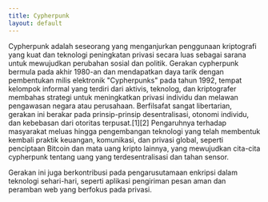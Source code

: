 ```yaml
---
title: Cypherpunk
layout: default
---
```


Cypherpunk adalah seseorang yang menganjurkan penggunaan kriptografi yang kuat dan teknologi peningkatan privasi secara luas sebagai sarana untuk mewujudkan 
perubahan sosial dan politik. Gerakan cypherpunk bermula pada akhir 1980-an dan mendapatkan daya tarik dengan pembentukan milis elektronik "Cypherpunks" 
pada tahun 1992, tempat kelompok informal yang terdiri dari aktivis, teknolog, dan kriptografer membahas strategi untuk meningkatkan privasi individu dan 
melawan pengawasan negara atau perusahaan. Berfilsafat sangat libertarian, gerakan ini berakar pada prinsip-prinsip desentralisasi, otonomi individu, dan 
kebebasan dari otoritas terpusat.[1][2] Pengaruhnya terhadap masyarakat meluas hingga pengembangan teknologi yang telah membentuk kembali praktik keuangan, 
komunikasi, dan privasi global, seperti penciptaan Bitcoin dan mata uang kripto lainnya, yang mewujudkan cita-cita cypherpunk tentang uang yang terdesentralisasi 
dan tahan sensor.

Gerakan ini juga berkontribusi pada pengarusutamaan enkripsi dalam teknologi sehari-hari, 
seperti aplikasi pengiriman pesan aman dan peramban web yang berfokus pada privasi.
